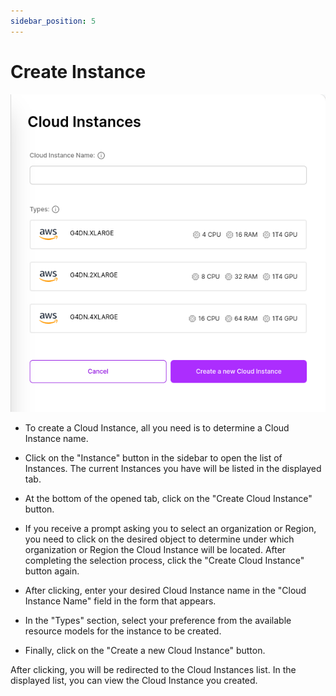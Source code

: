 ```yaml
---
sidebar_position: 5
---
```


# Create Instance

![Create Instance](./img/create-instance.png)

- To create a Cloud Instance, all you need is to determine a Cloud Instance name.

- Click on the "Instance" button in the sidebar to open the list of Instances. The current Instances you have will be listed in the displayed tab.

- At the bottom of the opened tab, click on the "Create Cloud Instance" button.

- If you receive a prompt asking you to select an organization or Region, you need to click on the desired object to determine under which organization or Region the Cloud Instance will be located. After completing the selection process, click the "Create Cloud Instance" button again.

- After clicking, enter your desired Cloud Instance name in the "Cloud Instance Name" field in the form that appears.

- In the "Types" section, select your preference from the available resource models for the instance to be created.

- Finally, click on the "Create a new Cloud Instance" button.

After clicking, you will be redirected to the Cloud Instances list. In the displayed list, you can view the Cloud Instance you created.
